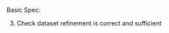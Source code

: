 Basic Spec:

<!-- 1. Implement data structure visualisation (tweets/retweets/replies) DONE -->
<!-- 2. Redo finding no of retweets, replies, tweets, and users DONE -->
3. Check dataset refinement is correct and sufficient